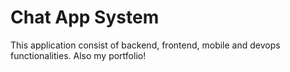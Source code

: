 # Chat App System
This application consist of backend, frontend, mobile and devops functionalities. Also my portfolio!
